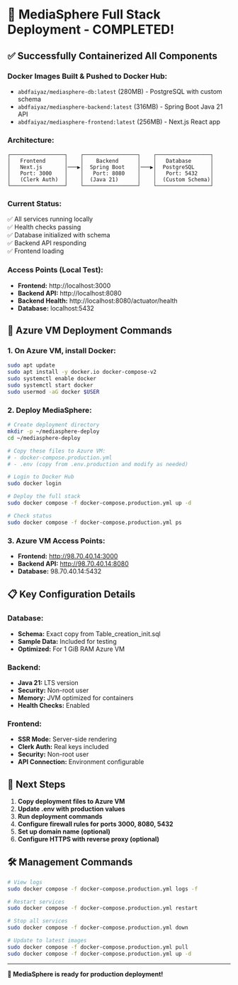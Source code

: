 # 🚀 MediaSphere Full Stack Deployment - COMPLETED!

## ✅ Successfully Containerized All Components

### **Docker Images Built & Pushed to Docker Hub:**
- `abdfaiyaz/mediasphere-db:latest` (280MB) - PostgreSQL with custom schema
- `abdfaiyaz/mediasphere-backend:latest` (316MB) - Spring Boot Java 21 API  
- `abdfaiyaz/mediasphere-frontend:latest` (256MB) - Next.js React app

### **Architecture:**
```
┌─────────────────┐    ┌─────────────────┐    ┌─────────────────┐
│   Frontend      │    │    Backend      │    │   Database      │
│   Next.js       │───▶│  Spring Boot    │───▶│  PostgreSQL     │
│   Port: 3000    │    │   Port: 8080    │    │   Port: 5432    │
│   (Clerk Auth)  │    │  (Java 21)      │    │  (Custom Schema)│
└─────────────────┘    └─────────────────┘    └─────────────────┘
```

### **Current Status:**
✅ All services running locally  
✅ Health checks passing  
✅ Database initialized with schema  
✅ Backend API responding  
✅ Frontend loading  

### **Access Points (Local Test):**
- **Frontend:** http://localhost:3000
- **Backend API:** http://localhost:8080
- **Backend Health:** http://localhost:8080/actuator/health
- **Database:** localhost:5432

## 🔄 Azure VM Deployment Commands

### **1. On Azure VM, install Docker:**
```bash
sudo apt update
sudo apt install -y docker.io docker-compose-v2
sudo systemctl enable docker
sudo systemctl start docker
sudo usermod -aG docker $USER
```

### **2. Deploy MediaSphere:**
```bash
# Create deployment directory
mkdir -p ~/mediasphere-deploy
cd ~/mediasphere-deploy

# Copy these files to Azure VM:
# - docker-compose.production.yml
# - .env (copy from .env.production and modify as needed)

# Login to Docker Hub
sudo docker login

# Deploy the full stack
sudo docker compose -f docker-compose.production.yml up -d

# Check status
sudo docker compose -f docker-compose.production.yml ps
```

### **3. Azure VM Access Points:**
- **Frontend:** http://98.70.40.14:3000
- **Backend API:** http://98.70.40.14:8080  
- **Database:** 98.70.40.14:5432

## 📋 Key Configuration Details

### **Database:**
- **Schema:** Exact copy from Table_creation_init.sql
- **Sample Data:** Included for testing
- **Optimized:** For 1 GiB RAM Azure VM

### **Backend:**  
- **Java 21:** LTS version
- **Security:** Non-root user
- **Memory:** JVM optimized for containers
- **Health Checks:** Enabled

### **Frontend:**
- **SSR Mode:** Server-side rendering
- **Clerk Auth:** Real keys included
- **Security:** Non-root user  
- **API Connection:** Environment configurable

## 🎯 Next Steps

1. **Copy deployment files to Azure VM**
2. **Update .env with production values**
3. **Run deployment commands**
4. **Configure firewall rules for ports 3000, 8080, 5432**
5. **Set up domain name (optional)**
6. **Configure HTTPS with reverse proxy (optional)**

## 🛠️ Management Commands

```bash
# View logs
sudo docker compose -f docker-compose.production.yml logs -f

# Restart services  
sudo docker compose -f docker-compose.production.yml restart

# Stop all services
sudo docker compose -f docker-compose.production.yml down

# Update to latest images
sudo docker compose -f docker-compose.production.yml pull
sudo docker compose -f docker-compose.production.yml up -d
```

---

**🎉 MediaSphere is ready for production deployment!**
